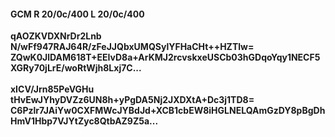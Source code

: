 #### GCM R 20/0c/400 L 20/0c/400
**qAOZKVDXNrDr2Lnb**<br/>**N/wFf947RAJ64R/zFeJJQbxUMQSylYFHaCHt++HZTlw=**<br/>**ZQwK0JlDAM618T+EEIvD8a+ArKMJ2rcvskxeUSCb03hGDqoYqy1NECF5XGRy70jLrE/woRtWjh8Lxj7C...**<br/><br/>
**xICV/Jrn85PeVGHu**<br/>**tHvEwJYhyDVZz6UN8h+yPgDA5Nj2JXDXtA+Dc3j1TD8=**<br/>**C6Pzlr7JAiYw0CXFMWcJYBdJd+XCB1cbEW8iHGLNELQAmGzDY8pBgDhHmV1Hbp7VJYtZyc8QtbAZ9Z5a...**